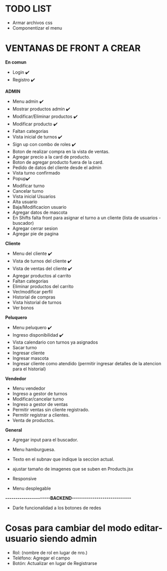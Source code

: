 # TODO LIST

* Armar archivos css
* Componentizar el menu

# VENTANAS DE FRONT A CREAR
**En comun**
 * Login ✔️
 * Registro ✔️

**ADMIN**
 * Menu admin ✔️
 * Mostrar productos admin ✔️
 * Modificar/Eliminar productos ✔️  
 * Modificar producto ✔️
 * Faltan categorias
 * Vista inicial de turnos ✔️
 * Sign up con combo de roles ✔️
 * Boton de realizar compra en la vista de ventas.
 * Agregar precio a la card de producto.
 * Boton de agregar producto fuera de la card.
 * Pedido de datos del cliente desde el admin
 * Vista turno confirmado
 * Popup✔️
 * Modificar turno
 * Cancelar turno
 * Vista inicial Usuarios
 * Alta usuario
 * Baja/Modificacion usuario
 * Agregar datos de mascota
 * En Shifts falta front para asignar el turno a un cliente (lista de usuarios - buscador)
 * Agregar cerrar sesion
 * Agregar pie de pagina 
 
 **Cliente**
 * Menu del cliente ✔️
 * Vista de turnos del cliente ✔️
 * Vista de ventas del cliente ✔️
 * Agregar productos al carrito
 * Faltan categorias
 * Eliminar productos del carrito
 * Ver/modificar perfil
 * Historial de compras
 * Vista historial de turnos
 * Ver bonos
 


 **Peluquero**
 * Menu peluquero ✔️
 * Ingreso disponibilidad ✔️
 * Vista calendario con turnos ya asignados
 * Sacar turno
 * Ingresar cliente
 * Ingresar mascota
 * Ingresar cliente como atendido (permitir ingresar detalles de la atencion para el historial)

 **Vendedor**
* Menu vendedor
* Ingreso a gestor de turnos
* Modificar/cancelar turno
* Ingreso a gestor de ventas 
* Permitir ventas sin cliente registrado.
* Permitir registrar a clientes.
* Venta de productos.

 **General**
* Agregar input para el buscador.
* Menu hamburguesa.
* Texto en el subnav que indique la seccion actual.

* ajustar tamaño de imagenes que se suben en Products.jsx
* Responsive
* Menu desplegable



**----------------------BACKEND-----------------------------**

* Darle funcionalidad a los botones de redes

# Cosas para cambiar del modo editar-usuario siendo admin #

* Rol: (nombre de rol en lugar de nro.)
* Teléfono: Agregar el campo
* Botón: Actualizar en lugar de Registrarse  